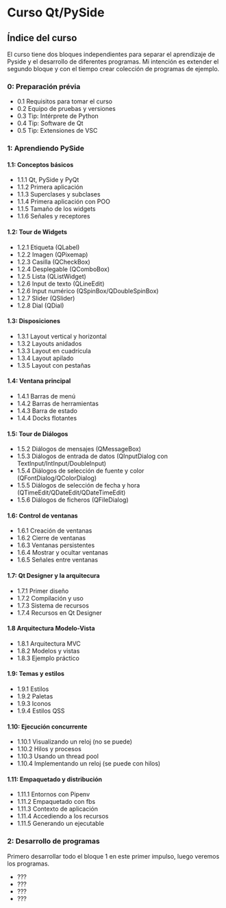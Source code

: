 # Curso Qt/PySide

## Índice del curso

El curso tiene dos bloques independientes para separar el aprendizaje de Pyside y el desarrollo de diferentes programas. Mi intención es extender el segundo bloque y con el tiempo crear colección de programas de ejemplo.

### 0: Preparación prévia

- 0.1 Requisitos para tomar el curso
- 0.2 Equipo de pruebas y versiones
- 0.3 Tip: Intérprete de Python
- 0.4 Tip: Software de Qt
- 0.5 Tip: Extensiones de VSC

### 1: Aprendiendo PySide

#### 1.1: Conceptos básicos

- 1.1.1 Qt, PySide y PyQt
- 1.1.2 Primera aplicación
- 1.1.3 Superclases y subclases
- 1.1.4 Primera aplicación con POO
- 1.1.5 Tamaño de los widgets
- 1.1.6 Señales y receptores

#### 1.2: Tour de Widgets

- 1.2.1 Etiqueta (QLabel)
- 1.2.2 Imagen (QPixemap)
- 1.2.3 Casilla (QCheckBox)
- 1.2.4 Desplegable (QComboBox)
- 1.2.5 Lista (QListWidget)
- 1.2.6 Input de texto (QLineEdit)
- 1.2.6 Input numérico (QSpinBox/QDoubleSpinBox)
- 1.2.7 Slider (QSlider)
- 1.2.8 Dial (QDial)

#### 1.3: Disposiciones

- 1.3.1 Layout vertical y horizontal
- 1.3.2 Layouts anidados
- 1.3.3 Layout en cuadrícula
- 1.3.4 Layout apilado
- 1.3.5 Layout con pestañas

#### 1.4: Ventana principal

- 1.4.1 Barras de menú
- 1.4.2 Barras de herramientas
- 1.4.3 Barra de estado
- 1.4.4 Docks flotantes

#### 1.5: Tour de Diálogos

- 1.5.2 Diálogos de mensajes (QMessageBox)
- 1.5.3 Diálogos de entrada de datos (QInputDialog con TextInput/IntInput/DoubleInput)
- 1.5.4 Diálogos de selección de fuente y color (QFontDialog/QColorDialog)
- 1.5.5 Diálogos de selección de fecha y hora (QTimeEdit/QDateEdit/QDateTimeEdit)
- 1.5.6 Diálogos de ficheros (QFileDialog)

#### 1.6: Control de ventanas

- 1.6.1 Creación de ventanas
- 1.6.2 Cierre de ventanas
- 1.6.3 Ventanas persistentes
- 1.6.4 Mostrar y ocultar ventanas
- 1.6.5 Señales entre ventanas

#### 1.7: Qt Designer y la arquitecura

- 1.7.1 Primer diseño
- 1.7.2 Compilación y uso
- 1.7.3 Sistema de recursos
- 1.7.4 Recursos en Qt Designer

#### 1.8 Arquitectura Modelo-Vista

- 1.8.1 Arquitectura MVC
- 1.8.2 Modelos y vistas
- 1.8.3 Ejemplo práctico

#### 1.9: Temas y estilos

- 1.9.1 Estilos
- 1.9.2 Paletas
- 1.9.3 Iconos
- 1.9.4 Estilos QSS

#### 1.10: Ejecución concurrente

- 1.10.1 Visualizando un reloj (no se puede)
- 1.10.2 Hilos y procesos
- 1.10.3 Usando un thread pool
- 1.10.4 Implementando un reloj (se puede con hilos)

#### 1.11: Empaquetado y distribución

- 1.11.1 Entornos con Pipenv
- 1.11.2 Empaquetado con fbs
- 1.11.3 Contexto de aplicación
- 1.11.4 Accediendo a los recursos
- 1.11.5 Generando un ejecutable

### 2: Desarrollo de programas

Primero desarrollar todo el bloque 1 en este primer impulso, luego veremos los programas.

- ???
- ???
- ???
- ???
